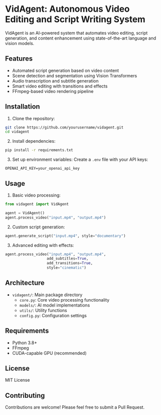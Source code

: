 # VidAgent: Autonomous Video Editing and Script Writing System

VidAgent is an AI-powered system that automates video editing, script generation, and content enhancement using state-of-the-art language and vision models.

## Features

- Automated script generation based on video content
- Scene detection and segmentation using Vision Transformers
- Audio transcription and subtitle generation
- Smart video editing with transitions and effects
- FFmpeg-based video rendering pipeline

## Installation

1. Clone the repository:
```bash
git clone https://github.com/yourusername/vidagent.git
cd vidagent
```

2. Install dependencies:
```bash
pip install -r requirements.txt
```

3. Set up environment variables:
Create a `.env` file with your API keys:
```
OPENAI_API_KEY=your_openai_api_key
```

## Usage

1. Basic video processing:
```python
from vidagent import VidAgent

agent = VidAgent()
agent.process_video("input.mp4", "output.mp4")
```

2. Custom script generation:
```python
agent.generate_script("input.mp4", style="documentary")
```

3. Advanced editing with effects:
```python
agent.process_video("input.mp4", "output.mp4", 
                   add_subtitles=True,
                   add_transitions=True,
                   style="cinematic")
```

## Architecture

- `vidagent/`: Main package directory
  - `core.py`: Core video processing functionality
  - `models/`: AI model implementations
  - `utils/`: Utility functions
  - `config.py`: Configuration settings

## Requirements

- Python 3.8+
- FFmpeg
- CUDA-capable GPU (recommended)

## License

MIT License

## Contributing

Contributions are welcome! Please feel free to submit a Pull Request. 